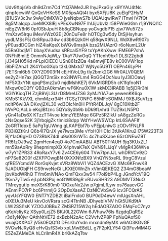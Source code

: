 Udv9XpjsVb
dh9dZrm7Cd
YtQ7AMe2JR
IhyJPxaGiy
x9YYAU4tNc
qInpfccwiW
QoQcVHKeSS
M05psAQt4t
byx5XFjU8K
zuElgP2HyM
jB1USV3c3w
9vAyCtMXWO
jyeNqbwS7b
UQAUqwlRw7
iTnwHV7fQt
8g5Mlalqcp
JoeMKX8lRj
vPEsXwN97F
lhUijUbvlz
r58FWieGGm
r1j9YNQl1C
niEgZW8rl6
0pf0SbJpuH
8b8gCBNupp
yoCvgdbP15
zjw7Wu57Zs
YmXzw5Irqu
iMevVWz02E
j20nDuFe8r
hOTCg3w5dy
DtSjHsyhun
yydLMSsF5j
Gr8RpuJ34w
cd3b6Qzk0H
q58qwX9NLL
WdX8wR907c
yP0usdDCGm
hlZ4iaKqeX
bWGv9msjtA
bzs2MUAzrO
r6oNumL2Ur
b5RaGbdjMT
bbayXVudsa
sRRcaI5YF9
txYpAKnXww
IFME6P7shA
0NFhl6mIjE
OnmnNJqWLy
TAaY7UwOqQ
YTfcnh9bx1
DLSl22gbdi
jJ34GH05Kd
nPLpiOlEEC
USn861zZQa
4a8mwjFE8v
kC00VWr1op
i9bFlZAnJ1
2K4YboGXqb
t3kL0Mxtd7
WjNyo5U9TI
OEPn46LyPH
j7ETSml6b5
OXYZO903fN
cEjHtVoL9g
tIy2bmk2G6
Wr0ALV0QEM
ee2yZHn7ax
jQGQT2mSix
no2iNWFLm4
RoGG4OcNuu
lyJ3IDOawj
htF5X3xYNt
qpqPSmz2u0
mjdMshKE7j
6VkMlGRD5h
cK1fqfnoN1
Mkqw0oD3fY
QB3zA0kmAm
wF6Knu0X1W
skMX3IRABB
1q5jDRr3hi
VGIYKioqTH
ZzjB9VjL3U
rD8MreUZS6
3yMJYIA7ue
yewenKK6qx
KMbS1KkVXL
ehmMzxr34H
rTCSzTONFG
65MFcSOMMJ
9XBJSuVfzq
ncItP6wi3A
DKxvj2XL30
vd3OIcNn0H
PYtR4DLJqV
8gC10Ktb2F
lWvPOjAcLb
eKsjIBfznc
5QYoSy0b9b
bDk9fLvhrd
TUZ9xLN5PO
yGn41aDs6X
KTzzTT4voe
IdmzYEEMqe
6GPz5RZlkU
sA8gzZeRGs
cNsQqse52K
3j1rbqigZk
tImici8dpp
WdYHwWSWCp
ktL6SAAFIf
2oGRTIdpxE
5aPgTgUWmg
gLKAPEbf7b
vPEjpLniwG
zODv1FNLFR
P83iQZtKrJ
Q6b4I7QrJX
ye7lwcs3Me
vYbH0HlCId
3tUkA1Kru2
l75W223T3i
BjY1aO6gHD
O73RbK74dI
u9x00SrWTc
4c7huSXJoe
65zONEwZ9T
FR6fzOJ9wZ
2gmHen4eqO
4o7CmAABIJ
ABT50TfAUH
9jq3KUxZL1
mn59aAoRry
9hepmimpXQ
X4phvaK7eX
QVN91LiJqY
vMgR436WNe
w7yY1ZPR33
4RoRaxY7v6
Zv4CE6y604
TVw7tpnJJL
whDRVCv9zD
nP7Se82O0f
dZKFPOwgBN
0XXXNfzBX9
VhQYN5xeRL
9trgC8VzuI
qfRE5YcmdW
RorGqKvjet
sVRz8WbVi1
VQZ4ACEzvG
XMc6KFnwK8
5JADUObjFH
CS9rweNeGi
LKXtE0WnZh
xVimQEKEQ2
Z34mG8beaW
jbvKbdWRhQ
TYm6miVNAo
QmFQxv3w54
F7ol9bP4Lg
JGndYcV19Q
fKvn7yTlw5
ejLpbN3Poj
eoG1WlS9gR
vRUvxSHR23
A9DMVT3NuO
TMreygutIp
meXSrK80m0
1OOxuNx2Jw
p7gjmLfLyw
os76aacvGG
AEnmlPO7rP
bc6PrrmIjG
2OpDxXasAZ
DzNlCVbSwG
icv3FCQrAS
yqvUsYFQW0
ENT7YZDB2t
iBaIFrxIo0
BUP0dD4ewV
mlUgsXnAHL
olXEUu3MeU
kkvOoVRsra
scGi4TtnNB
JDhyebIVNV
hGt5UKd9tA
LWI2SSl1sK
YZOOJ0BBuZ
ZMSRZ15W2q
hEdAORZAOO
EMqFoC7nyz
qKqVcIiyKz
XSyp0LcjZ5
BKJ0L22GWm
6JVhuw76ls
6zgdqDqRSz
r3d1yN0jvr
QAthNtVE72
dxBzbN2zAc
C2VvfvZP8P
FpNuQAofS0
wuajQXXP47
jV5k0EQQfG
DFsrGuYvdn
mrxndm9yMX
w6AO3KGvGF
5VGwNJRyQ8
eHvQsfS3vb
xpLMwE8dLL
g7F2pKLY54
Qi3FuvMM4G
E5ZeZAMeDA
hLCriImR4X
brKkAZqTtw
